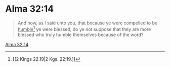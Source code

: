 # Alma 32:14

> And now, as I said unto you, that because ye were compelled to be <u>humble</u>[^a] ye were blessed, do ye not suppose that they are more blessed who truly humble themselves because of the word?

[Alma 32:14](https://www.churchofjesuschrist.org/study/scriptures/bofm/alma/32?lang=eng&id=p14#p14)


[^a]: [[2 Kings 22.19|2 Kgs. 22:19.]]
